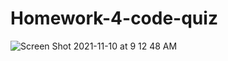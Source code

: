 # Homework-4-code-quiz
![Screen Shot 2021-11-10 at 9 12 48 AM](https://user-images.githubusercontent.com/81532183/141139493-360c3591-8104-4a68-94dd-c0d4a3b0c77a.png)
